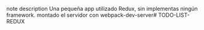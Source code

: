 note
description 
Una pequeña app utilizado Redux, sin implementas ningún framework.
montado el servidor con webpack-dev-server# TODO-LIST-REDUX
